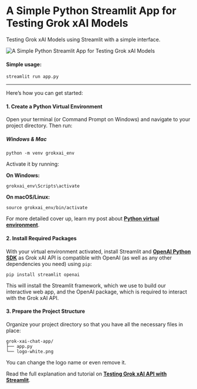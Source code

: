 # A Simple Python Streamlit App for Testing Grok xAI Models
Testing Grok xAI Models using Streamlit with a simple interface.

![A Simple Python Streamlit App for Testing Grok xAI Models](https://walterpinem.com/wp-content/uploads/2025/03/Grok-xAI-Python-Streamlit-App-Interface.png)

#### Simple usage:

    streamlit run app.py

---
Here’s how you can get started:

#### **1\. Create a Python Virtual Environment**

Open your terminal (or Command Prompt on Windows) and navigate to your project directory. Then run:

##### Windows & Mac

    python -m venv grokxai_env
    

Activate it by running: 

**On Windows:**

    grokxai_env\Scripts\activate
    

**On macOS/Linux:**

    source grokxai_env/bin/activate
    

For more detailed cover up, learn my post about [**Python virtual environment**](https://walterpinem.com/python-virtual-environment/).

#### **2\. Install Required Packages**

With your virtual environment activated, install Streamlit and [**OpenAI Python SDK**](https://github.com/openai/openai-python) as Grok xAI API is compatible with OpenAI (as well as any other dependencies you need) using `pip`:

    pip install streamlit openai
    

This will install the Streamlit framework, which we use to build our interactive web app, and the OpenAI package, which is required to interact with the Grok xAI API.

#### **3\. Prepare the Project Structure**

Organize your project directory so that you have all the necessary files in place:

    grok-xai-chat-app/
    ├── app.py
    └── logo-white.png
    
You can change the logo name or even remove it.

Read the full explanation and tutorial on [**Testing Grok xAI API with Streamlit**](https://walterpinem.com/grok-xai-api/).
